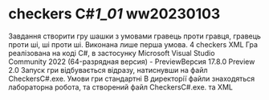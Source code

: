 # checkers С#_1_01_ ww20230103
Завдання створити гру шашки з умовами гравець проти гравця, гравець проти ші, ші проти ші. Виконана лише перша умова.
4 checkers XML
Гра реалізована на коді С#, в застосунку Microsoft Visual Studio Community 2022 (64-разрядная версия) - PreviewВерсия 17.8.0 Preview 2.0
Запуск гри відбувається відразу, натиснувши на файл CheckersC#.ехе.
Умови гри стандартні
В директорії файли знаходяться лабораторна робота, та створений файл CheckersC#.ехе. та XML

